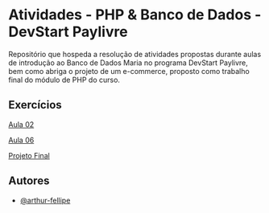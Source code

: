 
# Atividades - PHP & Banco de Dados - DevStart Paylivre

Repositório que hospeda a resolução de atividades propostas durante aulas de introdução ao Banco de Dados Maria no programa DevStart Paylivre, bem como abriga o projeto de um e-commerce, proposto como trabalho final do módulo de PHP do curso.

## Exercícios

[Aula 02](./aula02)

[Aula 06](./aula06)

[Projeto Final](./projeto-final)

## Autores

- [@arthur-fellipe](https://www.github.com/arthur-fellipe)
